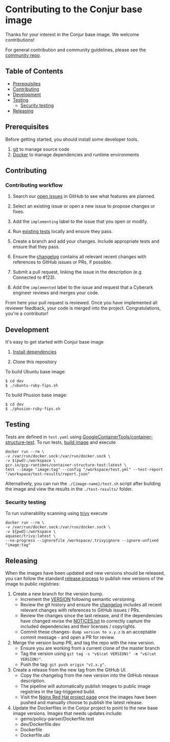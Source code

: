 # Contributing to the Conjur base image

Thanks for your interest in the Conjur base image. We welcome contributions!


For general contribution and community guidelines, please see the [community repo](https://github.com/cyberark/community).

## Table of Contents

- [Prerequisites](#prerequisites)
- [Contributing](#contributing)
- [Development](#development)
- [Testing](#testing)
  - [Security testing ](#security-testing )
- [Releasing](#releasing)


## Prerequisites

Before getting started, you should install some developer tools. 

1. [git][get-git] to manage source code
1. [Docker][get-docker] to manage dependencies and runtime environments

[get-docker]: https://docs.docker.com/engine/installation
[get-git]: https://git-scm.com/downloads

## Contributing

### Contributing workflow

1. Search our [open issues](https://github.com/cyberark/conjur-base-image/issues) in GitHub to see what features are planned.

1. Select an existing issue or open a new issue to propose changes or fixes.

1. Add the `implementing` label to the issue that you open or modify.

1. Run [existing tests](#testing) locally and ensure they pass.

1. Create a branch and add your changes. Include appropriate tests and ensure that they pass.

1. Ensure the [changelog](CHANGELOG.md) contains all relevant recent changes with references to GitHub issues or PRs, if possible.

1. Submit a pull request, linking the issue in the description (e.g. Connected to #123).

1. Add the `implemented` label to the issue and request that a Cyberark engineer reviews and merges your code.

From here your pull request is reviewed. Once you have implemented all reviewer feedback, your code is merged into the project. Congratulations, you're a contributor!

## Development

It's easy to get started with Conjur base image

1. [Install dependencies](#Prerequisites)

1. Clone this repository

To build Ubuntu base image:
   ```sh-session
   $ cd dev
   $ ./ubuntu-ruby-fips.sh
   ```
To build Phusion base image:
   ```sh-session
   $ cd dev
   $ ./phusion-ruby-fips.sh
   ```
## Testing

Tests are defined in `test.yaml` using [GoogleContainerTools/container-structure-test](https://github.com/GoogleContainerTools/container-structure-test).
To run tests, [build image](#Development) and execute 

   ```sh-session
docker run --rm \
  -v /var/run/docker.sock:/var/run/docker.sock \
  -v $(pwd):/workspace \
  gcr.io/gcp-runtimes/container-structure-test:latest \
  test --image "image:tag" --config "/workspace/test.yml" --test-report "/workspace/test-results/report.json"
   ```

Alternatively, you can run the `./{image-name}/test.sh` script after building
the image and view the results in the `./test-results/` folder.

### Security testing 
To run vulnerability scanning using [trivy](https://github.com/aquasecurity/trivy) execute
   
   ```sh-session
 docker run --rm \
   -v /var/run/docker.sock:/var/run/docker.sock \
   -v ${pwd}:/workspace \
   aquasec/trivy:latest \
   --no-progress --ignorefile /workspace/.trivyignore --ignore-unfixed "image:tag"
   ```

## Releasing

When the images have been updated and new versions should be released, you can
follow the standard [release process](https://github.com/cyberark/community/blob/master/Conjur/CONTRIBUTING.md#release-process)
to publish new versions of the image to public registries:

1. Create a new branch for the version bump.
   - Increment the [VERSION](./VERSION) following semantic versioning.
   - Review the git history and ensure the [changelog](./CHANGELOG.md) includes
     all recent relevant changes with references to GitHub issues / PRs.
   - Review the changes since the last release, and if the dependencies have
     changed revise the [NOTICES.txt](./NOTICES.txt) to correctly capture the
     included dependencies and their licenses / copyrights.
   - Commit these changes- `Bump version to x.y.z` is an acceptable commit
     message - and open a PR for review.
1. Merge the version bump PR, and tag the repo with the new version.
   - Ensure you are working from a current clone of the master branch
   - Tag the version using `git tag -s "v$(cat VERSION)" -m "v$(cat VERSION)"`.
   - Push the tag: `git push origin "v1.x.y"`.
1. Create a release from the new tag from the GitHub UI.
   - Copy the changelog from the new version into the GitHub release description.
   - The pipeline will automatically publish images to public image registries
     in the tag-triggered build.
   - Visit the [Nginx Red Hat project page](https://connect.redhat.com/project/5899451/view)
     once the images have been pushed and manually choose to publish the latest
     release.
1. Update the Dockerfiles in the Conjur project to point to the new base image
   versions. Images that needs updates include:
   - gems/policy-parser/Dockerfile.test
   - dev/Dockerfile.dev
   - Dockerfile
   - Dockerfile.ubi
